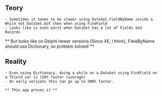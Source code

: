 ## Teory

	- Sometimes it seems to be slower using DataSet.FieldByName inside a While not DataSet.Eof then when using FindField
	- Looks like is even worst when DataSet has a lot of Fields and Records
	

** But looks like on Delphi newer versions (Since XE, I think), FieldByName should use Dictionary, so problem solved! **

## Reality

	- Even using Dictionary, doing a while on a DataSet using FindField on a TField var is 150% faster (average)
	- On early versions this can go up to 300% faster.

	** This app proves it **
